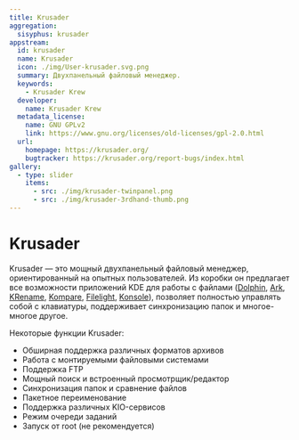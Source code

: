 ```yaml
---
title: Krusader
aggregation:
  sisyphus: krusader
appstream:
  id: krusader
  name: Krusader
  icon: ./img/User-krusader.svg.png
  summary: Двухпанельный файловый менеджер.
  keywords:
    - Krusader Krew
  developer:
    name: Krusader Krew
  metadata_license:
    name: GNU GPLv2
    link: https://www.gnu.org/licenses/old-licenses/gpl-2.0.html
  url:
    homepage: https://krusader.org/
    bugtracker: https://krusader.org/report-bugs/index.html
gallery:
  - type: slider
    items:
      - src: ./img/krusader-twinpanel.png
      - src: ./img/krusader-3rdhand-thumb.png
---
```


# Krusader

Krusader — это мощный двухпанельный файловый менеджер, ориентированный на опытных пользователей. Из коробки он предлагает все возможности приложений KDE для работы с файлами ([Dolphin](https://apps.kde.org/dolphin), [Ark](https://apps.kde.org/ark), [KRename](https://apps.kde.org/krename), [Kompare](https://apps.kde.org/kompare), [Filelight](https://apps.kde.org/filelight/), [Konsole](https://apps.kde.org/ru/konsole/)), позволяет полностью управлять собой с клавиатуры, поддерживает синхронизацию папок и многое-многое другое.

Некоторые функции Krusader:

- Обширная поддержка различных форматов архивов
- Работа с монтируемыми файловыми системами
- Поддержка FTP
- Мощный поиск и встроенный просмотрщик/редактор
- Синхронизация папок и сравнение файлов
- Пакетное переименование
- Поддержка различных KIO-сервисов
- Режим очереди заданий
- Запуск от root (не рекомендуется)

<GalleryALT />

<!--@include: @apps/.parts/install/content-repo.md-->
